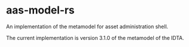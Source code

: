 # aas-model-rs
An implementation of the metamodel for asset administration shell.

The current implementation is version 3.1.0 of the metamodel of the IDTA.
